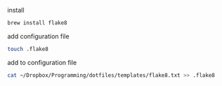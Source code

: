 
install
```bash
brew install flake8
```

add configuration file
```bash
touch .flake8
```

add to configuration file
```bash
cat ~/Dropbox/Programming/dotfiles/templates/flake8.txt >> .flake8
```
